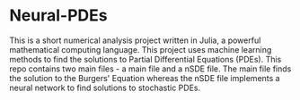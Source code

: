 # Neural-PDEs

This is a short numerical analysis project written in Julia, a powerful mathematical computing language. This project uses machine learning methods to find the solutions to Partial Differential Equations (PDEs). This repo contains two main files - a main file and a nSDE file. The main file finds the solution to the Burgers' Equation whereas the nSDE file implements a neural network to find solutions to stochastic PDEs.

